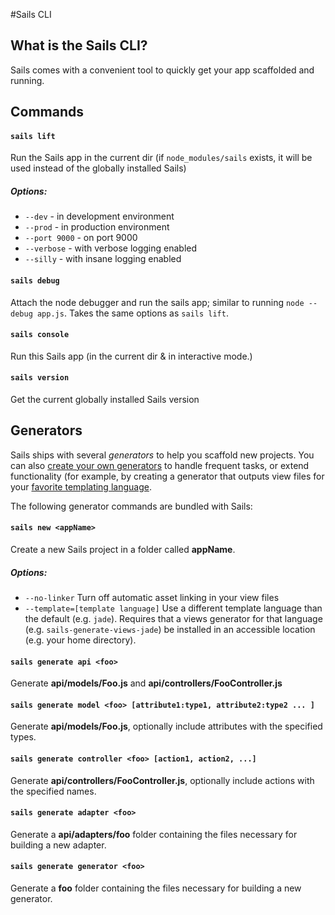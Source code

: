#Sails CLI

## What is the Sails CLI?
Sails comes with a convenient tool to quickly get your app scaffolded and running.

## Commands

#### `sails lift`
Run the Sails app in the current dir (if `node_modules/sails` exists, it will be used instead of the globally installed Sails)

##### Options:

  * `--dev` - in development environment
  * `--prod` - in production environment
  * `--port 9000` - on port 9000
  * `--verbose` - with verbose logging enabled
  * `--silly` - with insane logging enabled
  
#### `sails debug`
Attach the node debugger and run the sails app; similar to running `node --debug app.js`.  Takes the same options as `sails lift`.

#### `sails console`
Run this Sails app (in the current dir & in interactive mode.)

#### `sails version`
Get the current globally installed Sails version

## Generators

Sails ships with several *generators* to help you scaffold new projects.  You can also [create your own generators](https://github.com/balderdashy/sails-docs/blob/master/Guide:%20Using%20Generators.md) to handle frequent tasks, or extend functionality (for example, by creating a generator that outputs view files for your [favorite templating language](https://github.com/balderdashy/sails-generate-views-jade).

The following generator commands are bundled with Sails:

#### `sails new <appName>`
Create a new Sails project in a folder called **appName**.

##### Options:

  * `--no-linker` Turn off automatic asset linking in your view files
  * `--template=[template language]` Use a different template language than the default (e.g. `jade`).  Requires that a views generator for that language (e.g. `sails-generate-views-jade`) be installed in an accessible location (e.g. your home directory).

#### `sails generate api <foo>`
Generate **api/models/Foo.js** and **api/controllers/FooController.js**

#### `sails generate model <foo> [attribute1:type1, attribute2:type2 ... ]`
Generate **api/models/Foo.js**, optionally include attributes with the specified types.

#### `sails generate controller <foo> [action1, action2, ...]`
Generate **api/controllers/FooController.js**, optionally include actions with the specified names.

#### `sails generate adapter <foo>`
Generate a **api/adapters/foo** folder containing the files necessary for building a new adapter.

#### `sails generate generator <foo>`
Generate a **foo** folder containing the files necessary for building a new generator.
